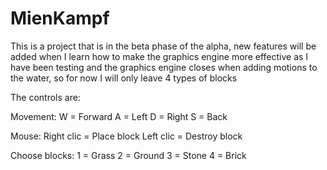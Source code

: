 # MienKampf
This is a project that is in the beta phase of the alpha, new features will be added when I learn how to make the graphics engine more effective as I have been testing and the graphics engine closes when adding motions to the water, so for now I will only leave 4 types of blocks

The controls are:

Movement:
W = Forward
A = Left
D = Right
S = Back

Mouse:
Right clic = Place block
Left clic = Destroy block

Choose blocks:
1 = Grass
2 = Ground
3 = Stone
4 = Brick
